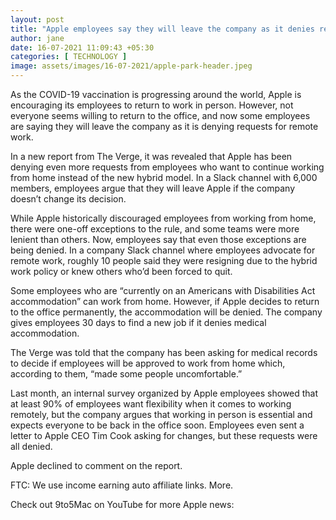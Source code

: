 ```yaml
---
layout: post
title: "Apple employees say they will leave the company as it denies remote work requests"
author: jane 
date: 16-07-2021 11:09:43 +05:30 
categories: [ TECHNOLOGY ] 
image: assets/images/16-07-2021/apple-park-header.jpeg
---
```

As the COVID-19 vaccination is progressing around the world, Apple is encouraging its employees to return to work in person. However, not everyone seems willing to return to the office, and now some employees are saying they will leave the company as it is denying requests for remote work.

In a new report from The Verge, it was revealed that Apple has been denying even more requests from employees who want to continue working from home instead of the new hybrid model. In a Slack channel with 6,000 members, employees argue that they will leave Apple if the company doesn’t change its decision.

While Apple historically discouraged employees from working from home, there were one-off exceptions to the rule, and some teams were more lenient than others. Now, employees say that even those exceptions are being denied. In a company Slack channel where employees advocate for remote work, roughly 10 people said they were resigning due to the hybrid work policy or knew others who’d been forced to quit.

Some employees who are “currently on an Americans with Disabilities Act accommodation” can work from home. However, if Apple decides to return to the office permanently, the accommodation will be denied. The company gives employees 30 days to find a new job if it denies medical accommodation.

The Verge was told that the company has been asking for medical records to decide if employees will be approved to work from home which, according to them, “made some people uncomfortable.”

Last month, an internal survey organized by Apple employees showed that at least 90% of employees want flexibility when it comes to working remotely, but the company argues that working in person is essential and expects everyone to be back in the office soon. Employees even sent a letter to Apple CEO Tim Cook asking for changes, but these requests were all denied.

Apple declined to comment on the report.

FTC: We use income earning auto affiliate links. More.

Check out 9to5Mac on YouTube for more Apple news: